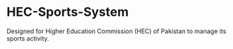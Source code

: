 # HEC-Sports-System
Designed for Higher Education Commission (HEC) of Pakistan to manage its sports activity.
